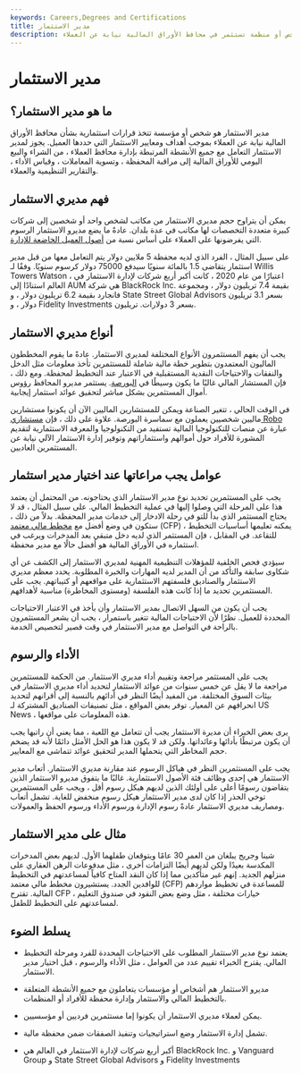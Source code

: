 ```yaml
---
keywords: Careers,Degrees and Certifications
title: مدير الاستثمار
description: مدير الاستثمار هو شخص أو منظمة تستثمر في محافظ الأوراق المالية نيابة عن العملاء.
---
```


# مدير الاستثمار
## ما هو مدير الاستثمار؟

مدير الاستثمار هو شخص أو مؤسسة تتخذ قرارات استثمارية بشأن محافظ الأوراق المالية نيابة عن العملاء بموجب أهداف ومعايير الاستثمار التي حددها العميل. يجوز لمدير الاستثمار التعامل مع جميع الأنشطة المرتبطة بإدارة محافظ العملاء ، من الشراء والبيع اليومي للأوراق المالية إلى مراقبة المحفظة ، وتسوية المعاملات ، وقياس الأداء ، والتقارير التنظيمية والعملاء.

## فهم مديري الاستثمار

يمكن أن يتراوح حجم مديري الاستثمار من مكاتب لشخص واحد أو شخصين إلى شركات كبيرة متعددة التخصصات لها مكاتب في عدة بلدان. عادةً ما يضع مديرو الاستثمار الرسوم التي يفرضونها على العملاء على أساس نسبة من [أصول العميل الخاضعة للإدارة](/aum).

على سبيل المثال ، الفرد الذي لديه محفظة 5 ملايين دولار يتم التعامل معها من قبل مدير استثمار يتقاضى 1.5 بالمائة سنويًا سيدفع 75000 دولار كرسوم سنويًا. وفقًا لـ Willis Towers Watson ، اعتبارًا من عام 2020 ، كانت أكبر أربع شركات لإدارة الاستثمار في العالم استنادًا إلى AUM هي شركة BlackRock Inc. بقيمة 7.4 تريليون دولار ، ومجموعة فانجارد بقيمة 6.2 تريليون دولار ، و State Street Global Advisors بسعر 3.1 تريليون دولار ، و Fidelity Investments بسعر 3 دولارات. تريليون.

## أنواع مديري الاستثمار

يجب أن يفهم المستثمرون الأنواع المختلفة لمديري الاستثمار. عادةً ما يقوم المخططون الماليون المعتمدون بتطوير خطة مالية شاملة للمستثمرين تأخذ معلومات مثل الدخل والنفقات والاحتياجات النقدية المستقبلية في الاعتبار عند التخطيط لمحفظة. ومع ذلك ، فإن المستشار المالي غالبًا ما يكون وسيطًا في [البورصة](/stockbroker). يستثمر مديرو المحافظ رؤوس أموال المستثمرين بشكل مباشر لتحقيق عوائد استثمار إيجابية.

في الوقت الحالي ، تتغير الصناعة ويمكن للمستشارين الماليين الآن أن يكونوا مستشارين ماليين شخصيين يعملون مع سماسرة البورصة. علاوة على ذلك ، فإن [مستشاري Robo](/roboadvisor-roboadviser) عبارة عن منصات للتكنولوجيا المالية تستفيد من التكنولوجيا والمعرفة الاستثمارية لتقديم المشورة للأفراد حول أموالهم واستثماراتهم وتوفير إدارة الاستثمار الآلي نيابة عن المستثمرين العاديين.

## عوامل يجب مراعاتها عند اختيار مدير استثمار

يجب على المستثمرين تحديد نوع مدير الاستثمار الذي يحتاجونه. من المحتمل أن يعتمد هذا على المرحلة التي وصلوا إليها في عملية التخطيط المالي. على سبيل المثال ، قد لا يحتاج المستثمر الذي بدأ للتو في رحلة الادخار إلى خدمات مدير المحفظة. بدلاً من ذلك ، ستكون في وضع أفضل مع [مخطط مالي معتمد](/cfp) (CFP) ، يمكنه تعليمها أساسيات التخطيط للتقاعد. في المقابل ، فإن المستثمر الذي لديه دخل متبقي بعد المدخرات ويرغب في استثماره في الأوراق المالية هو أفضل حالًا مع مدير محفظة.

سيؤدي فحص الخلفية للمؤهلات التنظيمية المهنية لمديري الاستثمار إلى الكشف عن أي شكاوى سابقة والتأكد من أن المدير لديه المهارات والخبرة المطلوبة. يحدد معظم مديري الاستثمار والصناديق فلسفتهم الاستثمارية على مواقعهم أو كتيباتهم. يجب على المستثمرين تحديد ما إذا كانت هذه الفلسفة (ومستوى المخاطرة) مناسبة لأهدافهم.

يجب أن يكون من السهل الاتصال بمدير الاستثمار وأن يأخذ في الاعتبار الاحتياجات المحددة للعميل. نظرًا لأن الاحتياجات المالية تتغير باستمرار ، يجب أن يشعر المستثمرون بالراحة في التواصل مع مدير الاستثمار في وقت قصير لتخصيص الخدمة.

## الأداء والرسوم

يجب على المستثمر مراجعة وتقييم أداء مديري الاستثمار. من الحكمة للمستثمرين مراجعة ما لا يقل عن خمس سنوات من عوائد الاستثمار لتحديد أداء مديري الاستثمار في بيئات السوق المختلفة. من المفيد أيضًا النظر في أدائهم بالنسبة إلى أقرانهم لتحديد انحرافهم عن المعيار. توفر بعض المواقع ، مثل تصنيفات الصناديق المشتركة لـ US News ، هذه المعلومات على مواقعها.

يرى بعض الخبراء أن مديرة الاستثمار يجب أن تتعامل مع اللعبة ، مما يعني أن راتبها يجب أن يكون مرتبطًا بأدائها وعائداتها. ولكن قد لا يكون هذا هو الحل الأمثل دائمًا لأنه قد يضخم حجم المخاطر التي يتحملها المدير لتحقيق عوائد تتماشى مع المعايير.

يجب على المستثمرين النظر في هياكل الرسوم عند مقارنة مديري الاستثمار. أتعاب مدير الاستثمار هي إحدى وظائف فئة الأصول الاستثمارية. غالبًا ما يتفوق مديرو الاستثمار الذين يتقاضون رسومًا أعلى على أولئك الذين لديهم هيكل رسوم أقل ، ويجب على المستثمرين توخي الحذر إذا كان لدى مدير الاستثمار هيكل رسوم منخفض للغاية. تشمل أتعاب ومصاريف مديري الاستثمار عادةً رسوم الإدارة ورسوم الأداء ورسوم الحفظ والعمولات.

## مثال على مدير الاستثمار

شينا وجريج يبلغان من العمر 30 عامًا ويتوقعان طفلهما الأول. لديهم بعض المدخرات المكدسة بعيدًا ولكن لديهم أيضًا التزامات أخرى ، مثل مدفوعات الرهن العقاري على منزلهم الجديد. إنهم غير متأكدين مما إذا كان النقد المتاح كافياً لمساعدتهم في التخطيط للوافدين الجدد. يستشيرون مخطط مالي معتمد (CFP) للمساعدة في تخطيط مواردهم المالية. تقترح CFP خيارات مختلفة ، مثل وضع بعض النقود في صندوق التعليم ، لمساعدتهم على التخطيط للطفل.

## يسلط الضوء

- يعتمد نوع مدير الاستثمار المطلوب على الاحتياجات المحددة للفرد ومرحلة التخطيط المالي. يقترح الخبراء تقييم عدد من العوامل ، مثل الأداء والرسوم ، قبل اختيار مدير الاستثمار.

- مديرو الاستثمار هم أشخاص أو مؤسسات يتعاملون مع جميع الأنشطة المتعلقة بالتخطيط المالي والاستثمار وإدارة محفظة للأفراد أو المنظمات.

- يمكن لعملاء مديري الاستثمار أن يكونوا إما مستثمرين فرديين أو مؤسسيين.

- تشمل إدارة الاستثمار وضع استراتيجيات وتنفيذ الصفقات ضمن محفظة مالية.

- أكبر أربع شركات لإدارة الاستثمار في العالم هي BlackRock Inc. و Vanguard Group و State Street Global Advisors و Fidelity Investments


